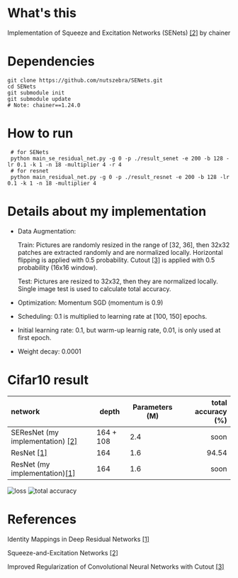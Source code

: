 # What's this
Implementation of Squeeze and Excitation Networks (SENets) [[2]][Paper2] by chainer  

# Dependencies

    git clone https://github.com/nutszebra/SENets.git
    cd SENets
    git submodule init
    git submodule update
    # Note: chainer==1.24.0

# How to run
     # for SENets
     python main_se_residual_net.py -g 0 -p ./result_senet -e 200 -b 128 -lr 0.1 -k 1 -n 18 -multiplier 4 -r 4
     # for resnet
     python main_residual_net.py -g 0 -p ./result_resnet -e 200 -b 128 -lr 0.1 -k 1 -n 18 -multiplier 4


# Details about my implementation

* Data Augmentation:
    
    Train: Pictures are randomly resized in the range of [32, 36], then 32x32 patches are extracted randomly and are normalized locally. Horizontal flipping is applied with 0.5 probability. Cutout [[3]][Paper3] is applied with 0.5 probability (16x16 window). 

    Test: Pictures are resized to 32x32, then they are normalized locally. Single image test is used to calculate total accuracy.  
* Optimization: Momentum SGD (momentum is 0.9)

* Scheduling: 0.1 is multiplied to learning rate at [100, 150] epochs.

* Initial learning rate: 0.1, but warm-up learnig rate, 0.01, is only used at first epoch.

* Weight decay: 0.0001  



# Cifar10 result

| network                                     | depth        | Parameters (M) | total accuracy (%) |
|:--------------------------------------------|--------------|----------------|-------------------:|
| SEResNet (my implementation) [[2]][Paper2]  | 164 + 108    |  2.4           |soon                |
| ResNet [[1]][Paper]                         | 164          |  1.6           |94.54               |
| ResNet (my implementation)[[1]][Paper]      | 164          |  1.6           |soon                |


<img src="https://github.com/nutszebra/SENets/blob/master/loss.jpg" alt="loss" title="loss">
<img src="https://github.com/nutszebra/SENets/blob/master/accuracy.jpg" alt="total accuracy" title="total accuracy">


# References
Identity Mappings in Deep Residual Networks [[1]][Paper]

Squeeze-and-Excitation Networks [[2]][Paper2]

Improved Regularization of Convolutional Neural Networks with Cutout [[3]][Paper3]


[paper]: https://arxiv.org/abs/1603.05027 "Paper"
[paper2]: https://arxiv.org/abs/1709.01507 "Paper2"
[paper3]: https://arxiv.org/abs/1708.04552 "Paper3"
